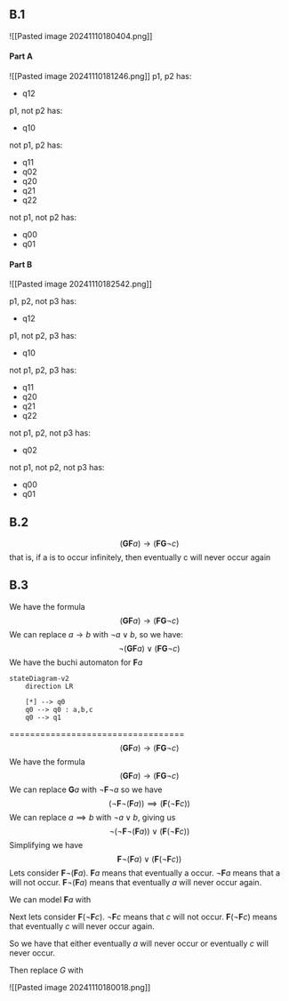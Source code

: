 ## B.1
![[Pasted image 20241110180404.png]]
#### Part A
![[Pasted image 20241110181246.png]]
p1, p2 has:
- q12

p1, not p2 has:
- q10

not p1, p2 has:
- q11
- q02
- q20
- q21
- q22

not p1, not p2 has:
- q00
- q01
#### Part B
![[Pasted image 20241110182542.png]]

p1, p2, not p3 has:
- q12

p1, not p2, p3 has:
- q10

not p1, p2, p3 has:
- q11
- q20
- q21
- q22

not p1, p2, not p3 has:
- q02

not p1, not p2, not p3 has:
- q00
- q01

## B.2
$$(\textbf{GF}a) \rightarrow (\textbf{FG}\neg c)$$
that is, if a is to occur infinitely, then eventually c will never occur again

## B.3
We have the formula
$$(\textbf{GF}a) \rightarrow (\textbf{FG}\neg c)$$
We can replace $a\rightarrow b$ with $\neg a \vee b$, so we have:
$$\neg(\textbf{GF}a)\vee(\textbf{FG}\neg c)$$
We have the buchi automaton for $\textbf{F}a$
```mermaid
stateDiagram-v2
	direction LR

	[*] --> q0
	q0 --> q0 : a,b,c
	q0 --> q1 
```



==================================
$$(\textbf{GF}a) \rightarrow (\textbf{FG}\neg c)$$
We have the formula 
$$(\textbf{GF}a) \rightarrow (\textbf{FG}\neg c)$$
We can replace $\textbf{G}a$ with $\neg\textbf{F}\neg a$ so we have
$$(\neg \textbf{F}\neg(\textbf{F}a))\implies(\textbf{F}(\neg\textbf{F}c))$$
We can replace $a\implies b$ with $\neg a \vee b$, giving us
$$\neg(\neg\textbf{F}\neg(\textbf{F}a))\vee(\textbf{F}(\neg\textbf{F}c))$$
Simplifying we have
$$\textbf{F}\neg(\textbf{F}a)\vee(\textbf{F}(\neg\textbf{F}c))$$
Lets consider $\textbf{F}\neg(\textbf{F}a)$. $\textbf{F}a$ means that eventually a occur. $\neg\textbf{F}a$ means that a will not occur. $\textbf{F}\neg(\textbf{F}a)$ means that eventually $a$ will never occur again.

We can model $\textbf{F}a$ with 

Next lets consider $\textbf{F}(\neg\textbf{F}c)$. $\neg\textbf{F}c$ means that $c$ will not occur. $\textbf{F}(\neg\textbf{F}c)$ means that eventually $c$ will never occur again.

So we have that either eventually $a$ will never occur or eventually $c$ will never occur.

Then replace $G$ with

![[Pasted image 20241110180018.png]]